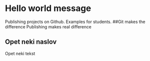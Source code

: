 # Hello world message
Publishing projects on Github. Examples for students.
##Git makes the difference
Publishing makes real difference
## Opet neki naslov
Opet neki tekst
